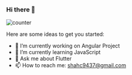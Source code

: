 ### Hi there 👋

![counter](https://enw4zvq5ga1ahs6.m.pipedream.net)

Here are some ideas to get you started:

- 🔭 I’m currently working on Angular Project
- 🌱 I’m currently learning JavaScript
- 💬 Ask me about Flutter
- 📫 How to reach me: shahc9437@gmail.com
